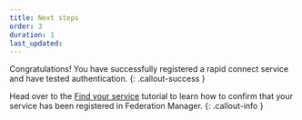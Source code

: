 ```yaml
---
title: Next steps
order: 3
duration: 1
last_updated:
---
```


Congratulations! You have successfully registered a rapid connect service and have tested authentication.
{: .callout-success }

Head over to the [Find your service](/find-your-registered-services/01-overview) tutorial to learn how to confirm that your service has been registered in Federation Manager.
{: .callout-info }